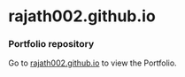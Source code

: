 # rajath002.github.io
### Portfolio repository

Go to [rajath002.github.io] to view the Portfolio.


[rajath002.github.io]: <https://rajath002.github.io/>
